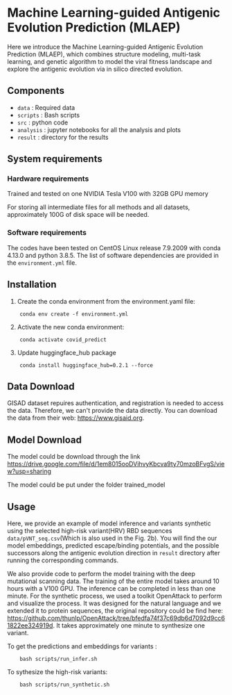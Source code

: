 # Machine Learning-guided Antigenic Evolution Prediction (MLAEP)

Here we introduce the Machine Learning-guided Antigenic Evolution Prediction (MLAEP), which combines structure modeling, multi-task learning, and genetic algorithm to model the viral fitness landscape and explore the antigenic evolution via in silico directed evolution.

## Components
- `data` :  Required data
- `scripts` : Bash scripts
- `src` : python code 
- `analysis` : jupyter notebooks for all the analysis and plots
- `result` : directory for the results


## System requirements
### Hardware requirements
Trained and tested on one NVIDIA Tesla V100 with 32GB GPU memory  

For storing all intermediate files for all methods and all datasets, approximately 100G of disk space will be needed.

### Software requirements

The codes have been tested on CentOS Linux release 7.9.2009 with conda 4.13.0 and python 3.8.5. The list of software dependencies are provided in the `environment.yml` file.


## Installation

1. Create the conda environment from the environment.yaml file:
```
    conda env create -f environment.yml
```

2. Activate the new conda environment:
```
    conda activate covid_predict
```
3. Update huggingface_hub package
```
    conda install huggingface_hub=0.2.1 --force
```
## Data Download
GISAD dataset repuires authentication, and registration is needed to access the data. Therefore, we can't provide the data directly. You can download the data from their web: https://www.gisaid.org. 

## Model Download

The model could be download through the link https://drive.google.com/file/d/1em8015ooDVihvyKbcva9ty70mzoBFvgS/view?usp=sharing

The model could be put under the folder trained_model 

## Usage
Here, we provide an example of model inference and variants synthetic using the selected high-risk variant(HRV) RBD sequences `data/pVNT_seq.csv`(Which is also used in the Fig. 2b). You will find the our model embeddings, predicted escape/binding potentials, and the possible successors along the antigenic evolution direction in `result` directory after running the corresponding commands.

We also provide code to perform the model training with the deep mutational scanning data. The training of the entire model takes around 10 hours with a V100 GPU. The inference can be completed in less than one minute. For the synthetic process, we used a toolkit OpenAttack to perform and visualize the process. It was designed for the natural language and we extended it to protein sequences, the original repository could be find here: https://github.com/thunlp/OpenAttack/tree/bfedfa74f37c69db6d7092d9cc61822ee324919d. It takes approximately one minute to synthesize one variant. 

To get the predictions and embeddings for variants :

```
    bash scripts/run_infer.sh
```


To sythesize the high-risk variants:
```
    bash scripts/run_synthetic.sh
```

